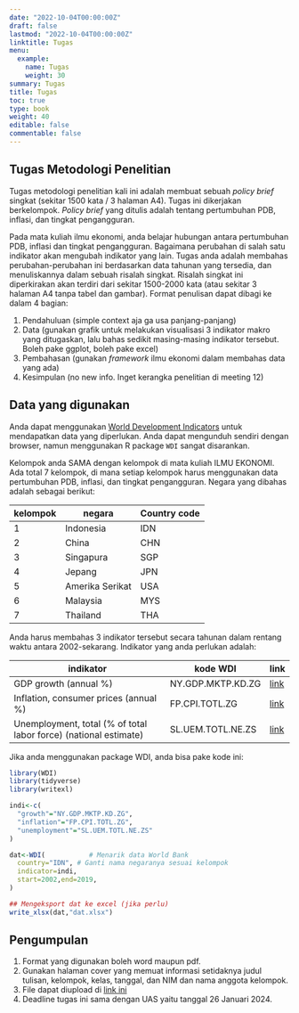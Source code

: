 ```yaml
---
date: "2022-10-04T00:00:00Z"
draft: false
lastmod: "2022-10-04T00:00:00Z"
linktitle: Tugas
menu:
  example:
    name: Tugas
    weight: 30
summary: Tugas
title: Tugas
toc: true
type: book
weight: 40
editable: false
commentable: false
---
```


## Tugas Metodologi Penelitian

Tugas metodologi penelitian kali ini adalah membuat sebuah _policy brief_ singkat (sekitar 1500 kata / 3 halaman A4). Tugas ini dikerjakan berkelompok. _Policy brief_ yang ditulis adalah tentang pertumbuhan PDB, inflasi, dan tingkat pengangguran.

Pada mata kuliah ilmu ekonomi, anda belajar hubungan antara pertumbuhan PDB, inflasi dan tingkat pengangguran. Bagaimana perubahan di salah satu indikator akan mengubah indikator yang lain. Tugas anda adalah membahas perubahan-perubahan ini berdasarkan data tahunan yang tersedia, dan menuliskannya dalam sebuah risalah singkat. Risalah singkat ini diperkirakan akan terdiri dari sekitar 1500-2000 kata (atau sekitar 3 halaman A4 tanpa tabel dan gambar). Format penulisan dapat dibagi ke dalam 4 bagian:

1. Pendahuluan (simple context aja ga usa panjang-panjang)
2. Data (gunakan grafik untuk melakukan visualisasi 3 indikator makro yang ditugaskan, lalu bahas sedikit masing-masing indikator tersebut. Boleh pake ggplot, boleh pake excel)
3. Pembahasan (gunakan _framework_ ilmu ekonomi dalam membahas data yang ada)
4. Kesimpulan (no new info. Inget kerangka penelitian di meeting 12)

## Data yang digunakan

Anda dapat menggunakan [World Development Indicators](https://data.worldbank.org/indicator/NY.GDP.MKTP.KD.ZG) untuk mendapatkan data yang diperlukan. Anda dapat mengunduh sendiri dengan browser, namun menggunakan R package `WDI` sangat disarankan.

Kelompok anda SAMA dengan kelompok di mata kuliah ILMU EKONOMI. Ada total 7 kelompok, di mana setiap kelompok harus menggunakan data pertumbuhan PDB, inflasi, dan tingkat pengangguran. Negara yang dibahas adalah sebagai berikut:

| kelompok | negara | Country code |
| --- | ------ | --- |
| 1 | Indonesia | IDN |
| 2 | China | CHN |
| 3 | Singapura | SGP |
| 4 | Jepang | JPN |
| 5 | Amerika Serikat | USA |
| 6 | Malaysia | MYS |
| 7 | Thailand | THA |

Anda harus membahas 3 indikator tersebut secara tahunan dalam rentang waktu antara 2002-sekarang. Indikator yang anda perlukan adalah:

| indikator | kode WDI | link |
| ------ | --- | --- |
| GDP growth (annual %) | NY.GDP.MKTP.KD.ZG | [link](https://data.worldbank.org/indicator/NY.GDP.MKTP.KD.ZG) |
| Inflation, consumer prices (annual %) | FP.CPI.TOTL.ZG | [link](https://data.worldbank.org/indicator/FP.CPI.TOTL.ZG) |
| Unemployment, total (% of total labor force) (national estimate) | SL.UEM.TOTL.NE.ZS | [link](https://data.worldbank.org/indicator/SL.UEM.TOTL.NE.ZS) |

Jika anda menggunakan package WDI, anda bisa pake kode ini:

```r
library(WDI)
library(tidyverse)
library(writexl)

indi<-c(            
  "growth"="NY.GDP.MKTP.KD.ZG", 
  "inflation"="FP.CPI.TOTL.ZG",
  "unemployment"="SL.UEM.TOTL.NE.ZS"
)

dat<-WDI(           # Menarik data World Bank
  country="IDN", # Ganti nama negaranya sesuai kelompok
  indicator=indi,
  start=2002,end=2019,
)

## Mengeksport dat ke excel (jika perlu)
write_xlsx(dat,"dat.xlsx")
```

## Pengumpulan

1. Format yang digunakan boleh word maupun pdf.
2. Gunakan halaman cover yang memuat informasi setidaknya judul tulisan, kelompok, kelas, tanggal, dan NIM dan nama anggota kelompok.
3. File dapat diupload di [link ini](https://forms.gle/rbS2dYsborq58b4Q7)
4. Deadline tugas ini sama dengan UAS yaitu tanggal 26 Januari 2024.